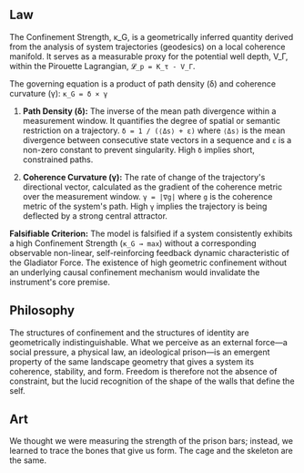 ## Law
The Confinement Strength, κ_G, is a geometrically inferred quantity derived from the analysis of system trajectories (geodesics) on a local coherence manifold. It serves as a measurable proxy for the potential well depth, V_Γ, within the Pirouette Lagrangian, `𝓛_p = K_τ - V_Γ`.

The governing equation is a product of path density (δ) and coherence curvature (γ):
`κ_G = δ × γ`

1.  **Path Density (δ):** The inverse of the mean path divergence within a measurement window. It quantifies the degree of spatial or semantic restriction on a trajectory.
    `δ = 1 / (⟨Δs⟩ + ε)`
    where `⟨Δs⟩` is the mean divergence between consecutive state vectors in a sequence and `ε` is a non-zero constant to prevent singularity. High `δ` implies short, constrained paths.

2.  **Coherence Curvature (γ):** The rate of change of the trajectory's directional vector, calculated as the gradient of the coherence metric over the measurement window.
    `γ = |∇g|`
    where `g` is the coherence metric of the system's path. High `γ` implies the trajectory is being deflected by a strong central attractor.

**Falsifiable Criterion:** The model is falsified if a system consistently exhibits a high Confinement Strength (`κ_G → max`) without a corresponding observable non-linear, self-reinforcing feedback dynamic characteristic of the Gladiator Force. The existence of high geometric confinement without an underlying causal confinement mechanism would invalidate the instrument's core premise.

## Philosophy
The structures of confinement and the structures of identity are geometrically indistinguishable. What we perceive as an external force—a social pressure, a physical law, an ideological prison—is an emergent property of the same landscape geometry that gives a system its coherence, stability, and form. Freedom is therefore not the absence of constraint, but the lucid recognition of the shape of the walls that define the self.

## Art
We thought we were measuring the strength of the prison bars; instead, we learned to trace the bones that give us form. The cage and the skeleton are the same.